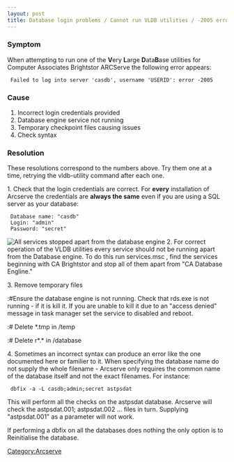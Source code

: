 ```yaml
---
layout: post 
title: Database login problems / Cannot run VLDB utilities / -2005 error (Arcserve)
---
```


### Symptom

When attempting to run one of the **V**ery **L**arge **D**ata**B**ase
utilities for Computer Associates Brightstor ARCServe the following
error appears:

` Failed to log into server 'casdb', username 'USERID': error -2005`

### Cause

1.  Incorrect login credentials provided
2.  Database engine service not running
3.  Temporary checkpoint files causing issues
4.  Check syntax

### Resolution

These resolutions correspond to the numbers above. Try them one at a
time, retrying the vldb-utility command after each one.

1\. Check that the login credentials are correct. For **every**
installation of Arcserve the credentials are **always the same** even if
you are using a SQL server as your database:

` Database name: "casdb"`\
` Login: "admin"`\
` Password: "secret"`

![All services stopped apart from the database
engine](ARCServe_Services.GIF "fig:All services stopped apart from the database engine")
2. For correct operation of the VLDB utilities every service should not
be running apart from the Database engine. To do this run services.msc ,
find the services beginning with CA Brightstor and stop all of them
apart from \"CA Database Engline.\"

3\. Remove temporary files

:\#Ensure the database engine is not running. Check that rds.exe is not
running - if it is kill it. If you are unable to kill it due to an
\"access denied\" message in task manager set the service to disabled
and reboot.

:\# Delete \*.tmp in <arcservedir>/temp

:\# Delete r\*.\* in <arcservedir>/database

4\. Sometimes an incorrect syntax can produce an error like the one
documented here or familier to it. When specifying the database name do
not supply the whole filename - Arcserve only requires the common name
of the database itself and not the exact filenames. For instance:

` dbfix -a -L casdb;admin;secret astpsdat`

This will perform all the checks on the astpsdat database. Arcserve will
check the astpsdat.001; astpsdat.002 \... files in turn. Supplying
\"astpsdat.001\" as a parameter will not work.

If performing a dbfix on all the databases does nothing the only option
is to Reinitialise the database.

[Category:Arcserve](Category:Arcserve "wikilink")
